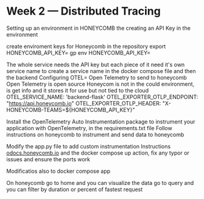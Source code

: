 # Week 2 — Distributed Tracing

Setting up an environment in HONEYCOMB the creating an API Key in the environment 

create enviroment keys for Honeycomb in the repository 
export HONEYCOMB_API_KEY=
gp env HONEYCOMB_API_KEY=

The whole service needs the API key but each piece of it need it's own service name 
to create a service name in the docker compose file and then the backend 
Configuring OTEL= Open Telemetry to send to honeycomb 
Open Telemetry is open source 
Honeycom is not in the could environment, is get info and it stores it for use but not tied to the cloud
      OTEL_SERVICE_NAME: 'backend-flask'
      OTEL_EXPORTER_OTLP_ENDPOINT: "https://api.honeycomb.io"
      OTEL_EXPORTER_OTLP_HEADER: "X-HONEYCOMB-TEAMS=${HONEYCOMB_API_KEY}"

Install the OpenTelemetry Auto Instrumentation package to instrument your application with OpenTelemetry, in the requirements.txt file
Follow instructions on honeycomb to instrument and send data to honeycomb

Modify the app.py file to add custom instrumentation 
Instructions [odocs.honeycomb.io](https://docs.honeycomb.io/send-data/python/opentelemetry-sdk/) and the docker compose up action, fix any typor or issues and ensure the ports work 

Modificatios also to docker compose app 

On honeycomb go to home and you can visualize the data 
go to query and you can filter by duration or percent of fastest request 
